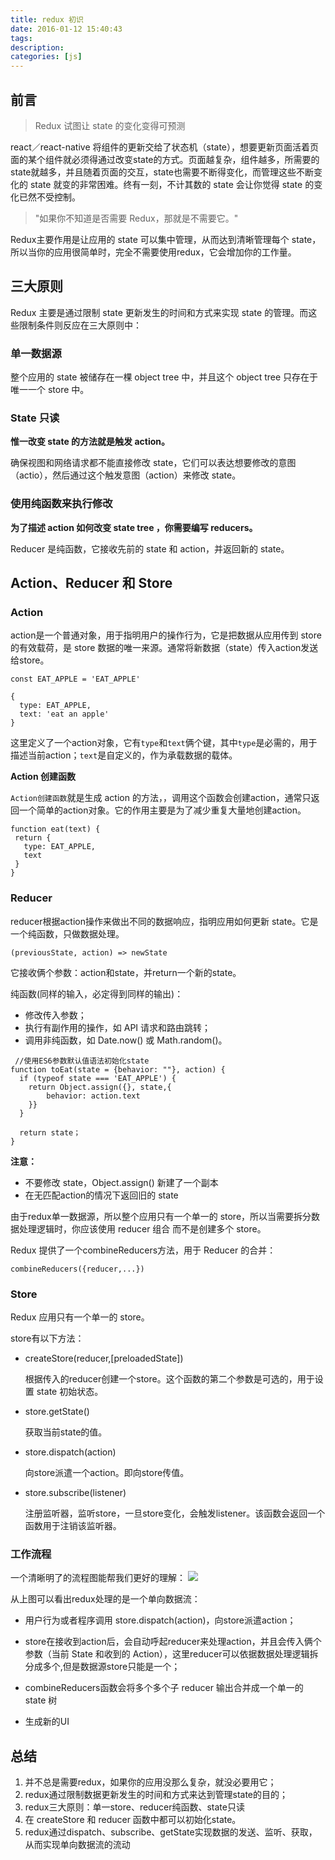 ```yaml
---
title: redux 初识
date: 2016-01-12 15:40:43
tags:
description:
categories: [js]
---
```


## 前言

> Redux 试图让 state 的变化变得可预测

react／react-native 将组件的更新交给了状态机（state），想要更新页面活着页面的某个组件就必须得通过改变state的方式。页面越复杂，组件越多，所需要的state就越多，并且随着页面的交互，state也需要不断得变化，而管理这些不断变化的 state 就变的非常困难。终有一刻，不计其数的 state 会让你觉得 state 的变化已然不受控制。


> "如果你不知道是否需要 Redux，那就是不需要它。"

Redux主要作用是让应用的 state 可以集中管理，从而达到清晰管理每个 state，所以当你的应用很简单时，完全不需要使用redux，它会增加你的工作量。

## 三大原则

Redux 主要是通过限制 state 更新发生的时间和方式来实现 state 的管理。而这些限制条件则反应在三大原则中：

### 单一数据源

整个应用的 state 被储存在一棵 object tree 中，并且这个 object tree 只存在于唯一一个 store 中。


### State 只读

**惟一改变 state 的方法就是触发 action。**

确保视图和网络请求都不能直接修改 state，它们可以表达想要修改的意图（actio），然后通过这个触发意图（action）来修改 state。

### 使用纯函数来执行修改

**为了描述 action 如何改变 state tree ，你需要编写 reducers。**

Reducer 是纯函数，它接收先前的 state 和 action，并返回新的 state。


## Action、Reducer 和 Store

### Action

action是一个普通对象，用于指明用户的操作行为，它是把数据从应用传到 store 的有效载荷，是 store 数据的唯一来源。通常将新数据（state）传入action发送给store。

```
const EAT_APPLE = 'EAT_APPLE'

{
  type: EAT_APPLE,
  text: 'eat an apple'
}
```
这里定义了一个action对象，它有`type`和`text`俩个键，其中`type`是必需的，用于描述当前action；`text`是自定义的，作为承载数据的载体。

 **Action 创建函数**
 
 `Action创建函数`就是生成 action 的方法，，调用这个函数会创建action，通常只返回一个简单的action对象。它的作用主要是为了减少重复大量地创建action。

 ```
 function eat(text) {
  return {
    type: EAT_APPLE,
    text
  }
 }
 ```

### Reducer

reducer根据action操作来做出不同的数据响应，指明应用如何更新 state。它是一个纯函数，只做数据处理。

```
(previousState, action) => newState
```

它接收俩个参数：action和state，并return一个新的state。

纯函数(同样的输入，必定得到同样的输出)：

+ 修改传入参数；
+ 执行有副作用的操作，如 API 请求和路由跳转；
+ 调用非纯函数，如 Date.now() 或 Math.random()。


```
 //使用ES6参数默认值语法初始化state
function toEat(state = {behavior: ""}, action) {
  if (typeof state === 'EAT_APPLE') {
    return Object.assign({}, state,{
    	behavior: action.text
    }}
  }
  
  return state；
}
```

**注意：**

+ 不要修改 state，Object.assign() 新建了一个副本
+ 在无匹配action的情况下返回旧的 state

由于redux单一数据源，所以整个应用只有一个单一的 store，所以当需要拆分数据处理逻辑时，你应该使用 reducer 组合 而不是创建多个 store。

Redux 提供了一个combineReducers方法，用于 Reducer 的合并：

```
combineReducers({reducer,...})

```

### Store

 Redux 应用只有一个单一的 store。
 
 store有以下方法：
   
 - createStore(reducer,[preloadedState])  

 	根据传入的reducer创建一个store。这个函数的第二个参数是可选的，用于设置 state 初始状态。
 	
 - store.getState()

 	获取当前state的值。
 	
 - store.dispatch(action)
	
	向store派遣一个action。即向store传值。
 	
 - store.subscribe(listener)
	
	注册监听器，监听store，一旦store变化，会触发listener。该函数会返回一个函数用于注销该监听器。


### 工作流程

 一个清晰明了的流程图能帮我们更好的理解：
 ![](https://raw.githubusercontent.com/bigdots/blog/master/images/201601/redux.png)

从上图可以看出redux处理的是一个单向数据流：

+ 用户行为或者程序调用 store.dispatch(action)，向store派遣action；

+ store在接收到action后，会自动呼起reducer来处理action，并且会传入俩个参数（当前 State 和收到的 Action），这里reducer可以依据数据处理逻辑拆分成多个,但是数据源store只能是一个；

+ combineReducers函数会将多个多个子 reducer 输出合并成一个单一的 state 树

+ 生成新的UI


## 总结
1. 并不总是需要redux，如果你的应用没那么复杂，就没必要用它；
2. redux通过限制数据更新发生的时间和方式来达到管理state的目的；
3. redux三大原则：单一store、reducer纯函数、state只读
4. 在 createStore 和 reducer 函数中都可以初始化state。
5. redux通过dispatch、subscribe、getState实现数据的发送、监听、获取，从而实现单向数据流的流动